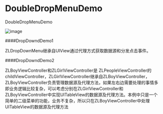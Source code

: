 # DoubleDropMenuDemo
DoubleDropMenuDemo

![image](https://github.com/wdxgtsh/DoubleDropMenuDemo/blob/master/src/DoubleDropMenuDemo02.gif?raw=true)

####DropDowndDemo1

ZLDropDownMenu继承自UIView通过代理方式获取数据源和分发点击事件。
	
####DropDowndDemo2

 ZLBoyViewController和ZLGirlViewController是	ZLPeopleViewController的childViewController，ZLGirlViewController继承自ZLBoyViewController，ZLBoyViewController负责管理数据源及代理方法，如果左右边需要处理的事情多即业务逻辑比较复杂，可以考虑分别在ZLGirlViewController和ZLBoyViewController中实现UITableView的数据源及代理方法。本例中只是一个简单的二级菜单的功能，业务不复杂，所以只在ZLBoyViewController中处理UITableView的数据源及代理方法
	
